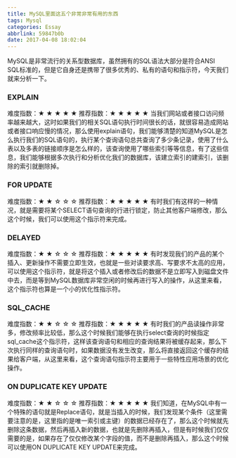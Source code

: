 ```yaml
---
title: MySQL里面这五个非常非常有用的东西
tags: Mysql
categories: Essay
abbrlink: 59847b0b
date: 2017-04-08 18:02:04
---
```

MySQL是非常流行的关系型数据库，虽然拥有的SQL语法大部分是符合ANSI SQL标准的，但是它自身还是携带了很多优秀的、私有的语句和指示符，今天我们就来分析一下。

### EXPLAIN

难度指数：★ ★ ★ ★ ★
推荐指数：★ ★ ★ ★ ★
当我们网站或者接口访问频率越来越大，这时如果我们的相关SQL语句执行时间很长的话，就很容易造成网站或者接口响应慢的情况，那么使用explain语句，我们能够清楚的知道MySQL是怎么执行我们的SQL语句的，执行某个查询语句总共查询了多少条记录，使用了什么表以及多表的链接顺序是怎么样的，该查询使用了哪些索引等等信息，有了这些信息，我们能够根据多次执行和分析优化我们的数据库，该建立索引的建索引，该删除的索引就删除掉。

### FOR UPDATE

难度指数：★ ★ ☆ ☆ ☆
推荐指数：★ ★ ★ ★ ★
有时我们有这样的一种情况，就是需要将某个SELECT语句查询的行进行锁定，防止其他客户端修改，那么这个时候，我们可以使用这个指示符来完成。

### DELAYED

难度指数：★ ★ ☆ ☆ ☆
推荐指数：★ ★ ★ ★ ★
有时发现我们的产品的某个插入、更新操作不需要立即生效，也就是一些对读要求高、写要求不太高的应用，可以使用这个指示符，就是将这个插入或者修改后的数据不是立即写入到磁盘文件中去，而是等到MySQL数据库非常空闲的时候再进行写入的操作，从这里来看，这个指示符也算是一个小的优化性指示符。

### SQL_CACHE

难度指数：★ ★ ☆ ☆ ☆
推荐指数：★ ★ ★ ★ ★
有时我们的产品读操作非常多，修改频率比较低，那么这个时候我们能够在执行select查询的时候指定sql_cache这个指示符，这样该查询语句和相应的查询结果将被缓存起来，那么下次执行同样的查询语句时，如果数据没有发生改变，那么将直接返回这个缓存的结果给客户端，从这里来看，这个查询语句指示符主要用于一些特性应用场景的优化操作。

### ON DUPLICATE KEY UPDATE

难度指数：★ ★ ☆ ☆ ☆
推荐指数：★ ★ ★ ★ ★
我们知道，在MySQL中有一个特殊的语句就是Replace语句，就是当插入的时候，我们发现某个条件（这里需要注意的是，这里指的是唯一索引或主键）的数据已经存在了，那么这个时候就先删除这条数据，然后再插入新的数据，也就是先删除再插入，但是有时候我们仅仅需要的是，如果存在了仅仅修改某个字段的值，而不是删除再插入，那么这个时候可以使用ON DUPLICATE KEY UPDATE来完成。
